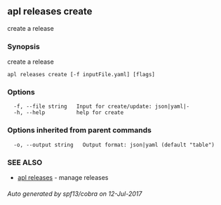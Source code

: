 ## apl releases create

create a release

### Synopsis


create a release

```
apl releases create [-f inputFile.yaml] [flags]
```

### Options

```
  -f, --file string   Input for create/update: json|yaml|-
  -h, --help          help for create
```

### Options inherited from parent commands

```
  -o, --output string   Output format: json|yaml (default "table")
```

### SEE ALSO
* [apl releases](apl_releases.md)	 - manage releases

###### Auto generated by spf13/cobra on 12-Jul-2017

